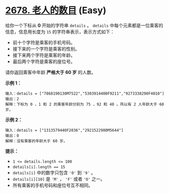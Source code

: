 # [2678. 老人的数目][link] (Easy)

[link]: https://leetcode.cn/problems/number-of-senior-citizens/

给你一个下标从 **0** 开始的字符串 `details` 。 `details` 中每个元素都是一位乘客的信息，信息用长度为 
`15` 的字符串表示，表示方式如下：

- 前十个字符是乘客的手机号码。
- 接下来的一个字符是乘客的性别。
- 接下来两个字符是乘客的年龄。
- 最后两个字符是乘客的座位号。

请你返回乘客中年龄 **严格大于 60 岁** 的人数。

**示例 1：**

```
输入：details = ["7868190130M7522","5303914400F9211","9273338290F4010"]
输出：2
解释：下标为 0 ，1 和 2 的乘客年龄分别为 75 ，92 和 40 。所以有 2 人年龄大于 60 岁。

```

**示例 2：**

```
输入：details = ["1313579440F2036","2921522980M5644"]
输出：0
解释：没有乘客的年龄大于 60 岁。

```

**提示：**

- `1 <= details.length <= 100`
- `details[i].length == 15`
- `details[i]` 中的数字只包含 `'0'` 到 `'9'` 。
- `details[i][10]` 是 `'M'` ， `'F'` 或者 `'O'` 之一。
- 所有乘客的手机号码和座位号互不相同。
